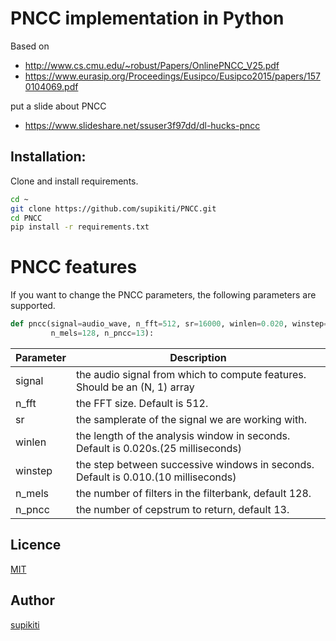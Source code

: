 # PNCC implementation in Python
Based on 
- http://www.cs.cmu.edu/~robust/Papers/OnlinePNCC_V25.pdf
- https://www.eurasip.org/Proceedings/Eusipco/Eusipco2015/papers/1570104069.pdf

put a slide about PNCC
- https://www.slideshare.net/ssuser3f97dd/dl-hucks-pncc

## Installation:
Clone and install requirements.
```bash
cd ~
git clone https://github.com/supikiti/PNCC.git
cd PNCC
pip install -r requirements.txt
```

# PNCC features
If you want to change the PNCC parameters, the following parameters are supported.
```python
def pncc(signal=audio_wave, n_fft=512, sr=16000, winlen=0.020, winstep=0.010,
         n_mels=128, n_pncc=13):
```
|Parameter|Description|
|---|---|
|signal|the audio signal from which to compute features. Should be an (N, 1) array|
|n_fft|the FFT size. Default is 512.|
|sr|the samplerate of the signal we are working with.|
|winlen|the length of the analysis window in seconds. Default is 0.020s.(25 milliseconds)|
|winstep|the step between successive windows in seconds. Default is 0.010.(10 milliseconds)|
|n_mels|the number of filters in the filterbank, default 128.|
|n_pncc|the number of cepstrum to return, default 13.|

## Licence

[MIT](https://github.com/tcnksm/tool/blob/master/LICENCE)

## Author

[supikiti](https://github.com/supikiti)
